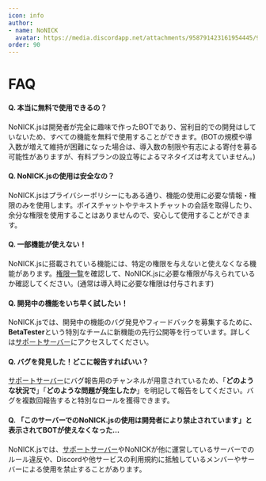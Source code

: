 ```yaml
---
icon: info
author: 
- name: NoNICK
  avatar: https://media.discordapp.net/attachments/958791423161954445/975266759529623652/-3.png?width=663&height=663
order: 90
---
```

# FAQ
#### Q. 本当に無料で使用できるの？
NoNICK.jsは開発者が完全に趣味で作ったBOTであり、営利目的での開発はしていないため、すべての機能を無料で使用することができます。(BOTの規模や導入数が増えて維持が困難になった場合は、導入数の制限や有志による寄付を募る可能性がありますが、有料プランの設立等によるマネタイズは考えていません。)

#### Q. NoNICK.jsの使用は安全なの？
NoNICK.jsはプライバシーポリシーにもある通り、機能の使用に必要な情報・権限のみを使用します。ボイスチャットやテキストチャットの会話を取得したり、余分な権限を使用することはありませんので、安心して使用することができます。

#### Q. 一部機能が使えない！
NoNICK.jsに搭載されている機能には、特定の権限を与えないと使えなくなる機能があります。[権限一覧](/usePermission.md)を確認して、NoNICK.jsに必要な権限が与えられているか確認してください。(通常は導入時に必要な権限は付与されます)

#### Q. 開発中の機能をいち早く試したい！
NoNICK.jsでは、開発中の機能のバグ発見やフィードバックを募集するために、**BetaTester**という特別なチームに新機能の先行公開等を行っています。詳しくは[サポートサーバー](https://discord.gg/fVcjCNn733)にアクセスしてください。

#### Q. バグを発見した！どこに報告すればいい？
[サポートサーバー](https://discord.gg/fVcjCNn733)にバグ報告用のチャンネルが用意されているため、「**どのような状況で**」「**どのような問題が発生したか**」を明記して報告をしてください。バグを複数回報告すると特別なロールを獲得できます。

#### Q. 「このサーバーでのNoNICK.jsの使用は開発者により禁止されています」と表示されてBOTが使えなくなった...
NoNICK.jsでは、[サポートサーバー](https://discord.gg/fVcjCNn733)やNoNICKが他に運営しているサーバーでのルール違反や、Discordや他サービスの利用規約に抵触しているメンバーやサーバーによる使用を禁止することがあります。
